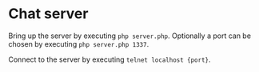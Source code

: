 # Chat server

Bring up the server by executing `php server.php`.
Optionally a port can be chosen by executing `php server.php 1337`.

Connect to the server by executing `telnet localhost {port}`.